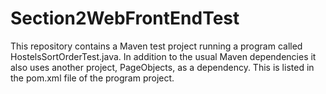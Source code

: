 # Section2WebFrontEndTest

This repository contains a Maven test project running a program called HostelsSortOrderTest.java.  In addition to the usual Maven dependencies it also uses another project, PageObjects, as a dependency.  This is listed in the pom.xml file of the program project.
